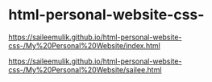# html-personal-website-css-
https://saileemulik.github.io/html-personal-website-css-/My%20Personal%20Website/index.html


https://saileemulik.github.io/html-personal-website-css-/My%20Personal%20Website/sailee.html
